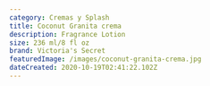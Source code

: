 ```yaml
---
category: Cremas y Splash
title: Coconut Granita crema
description: Fragrance Lotion
size: 236 ml/8 fl oz
brand: Victoria's Secret
featuredImage: /images/coconut-granita-crema.jpg
dateCreated: 2020-10-19T02:41:22.102Z
---
```


